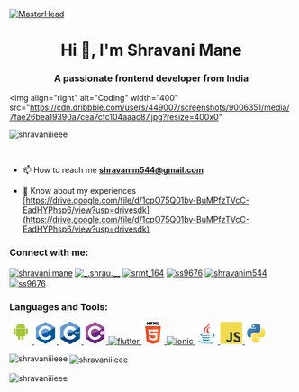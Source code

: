 [![MasterHead](https://as1.ftcdn.net/v2/jpg/02/21/97/86/1000_F_221978639_EyPBA9tuscYhW6rhaO5EiVzdG8hvQSgV.jpg)](https://github.com/shravaniiieee)
<h1 align="center">Hi 👋, I'm Shravani Mane</h1>
<h3 align="center">A passionate frontend developer from India</h3>

<img align="right" alt="Coding" width="400" src="https://cdn.dribbble.com/users/449007/screenshots/9006351/media/7fae26bea19390a7cea7cfc104aaac87.jpg?resize=400x0"

<p align="left"> <img src="https://komarev.com/ghpvc/?username=shravaniiieee&label=Profile%20views&color=0e75b6&style=flat" alt="shravaniiieee" /> </p>

<p align="left"> <a href="https://twitter.com/" target="blank"><img src="https://img.shields.io/twitter/follow/?logo=twitter&style=for-the-badge" alt="" /></a> </p>

- 📫 How to reach me **shravanim544@gmail.com**

- 📄 Know about my experiences [https://drive.google.com/file/d/1cpO75Q01bv-BuMPfzTVcC-EadHYPhsp6/view?usp=drivesdk](https://drive.google.com/file/d/1cpO75Q01bv-BuMPfzTVcC-EadHYPhsp6/view?usp=drivesdk)

<h3 align="left">Connect with me:</h3>
<p align="left">
<a href="https://linkedin.com/in/shravani mane" target="blank"><img align="center" src="https://raw.githubusercontent.com/rahuldkjain/github-profile-readme-generator/master/src/images/icons/Social/linked-in-alt.svg" alt="shravani mane" height="30" width="40" /></a>
<a href="https://instagram.com/_.shrau.__" target="blank"><img align="center" src="https://raw.githubusercontent.com/rahuldkjain/github-profile-readme-generator/master/src/images/icons/Social/instagram.svg" alt="_.shrau.__" height="30" width="40" /></a>
<a href="https://www.codechef.com/users/srmt_164" target="blank"><img align="center" src="https://cdn.jsdelivr.net/npm/simple-icons@3.1.0/icons/codechef.svg" alt="srmt_164" height="30" width="40" /></a>
<a href="https://www.hackerrank.com/ss9676" target="blank"><img align="center" src="https://raw.githubusercontent.com/rahuldkjain/github-profile-readme-generator/master/src/images/icons/Social/hackerrank.svg" alt="ss9676" height="30" width="40" /></a>
<a href="https://www.leetcode.com/shravanim544" target="blank"><img align="center" src="https://raw.githubusercontent.com/rahuldkjain/github-profile-readme-generator/master/src/images/icons/Social/leet-code.svg" alt="shravanim544" height="30" width="40" /></a>
<a href="https://www.hackerearth.com/ss9676" target="blank"><img align="center" src="https://raw.githubusercontent.com/rahuldkjain/github-profile-readme-generator/master/src/images/icons/Social/hackerearth.svg" alt="ss9676" height="30" width="40" /></a>
</p>

<h3 align="left">Languages and Tools:</h3>
<p align="left"> <a href="https://developer.android.com" target="_blank" rel="noreferrer"> <img src="https://raw.githubusercontent.com/devicons/devicon/master/icons/android/android-original-wordmark.svg" alt="android" width="40" height="40"/> </a> <a href="https://www.cprogramming.com/" target="_blank" rel="noreferrer"> <img src="https://raw.githubusercontent.com/devicons/devicon/master/icons/c/c-original.svg" alt="c" width="40" height="40"/> </a> <a href="https://www.w3schools.com/cpp/" target="_blank" rel="noreferrer"> <img src="https://raw.githubusercontent.com/devicons/devicon/master/icons/cplusplus/cplusplus-original.svg" alt="cplusplus" width="40" height="40"/> </a> <a href="https://www.w3schools.com/cs/" target="_blank" rel="noreferrer"> <img src="https://raw.githubusercontent.com/devicons/devicon/master/icons/csharp/csharp-original.svg" alt="csharp" width="40" height="40"/> </a> <a href="https://flutter.dev" target="_blank" rel="noreferrer"> <img src="https://www.vectorlogo.zone/logos/flutterio/flutterio-icon.svg" alt="flutter" width="40" height="40"/> </a> <a href="https://www.w3.org/html/" target="_blank" rel="noreferrer"> <img src="https://raw.githubusercontent.com/devicons/devicon/master/icons/html5/html5-original-wordmark.svg" alt="html5" width="40" height="40"/> </a> <a href="https://ionicframework.com" target="_blank" rel="noreferrer"> <img src="https://upload.wikimedia.org/wikipedia/commons/d/d1/Ionic_Logo.svg" alt="ionic" width="40" height="40"/> </a> <a href="https://www.java.com" target="_blank" rel="noreferrer"> <img src="https://raw.githubusercontent.com/devicons/devicon/master/icons/java/java-original.svg" alt="java" width="40" height="40"/> </a> <a href="https://developer.mozilla.org/en-US/docs/Web/JavaScript" target="_blank" rel="noreferrer"> <img src="https://raw.githubusercontent.com/devicons/devicon/master/icons/javascript/javascript-original.svg" alt="javascript" width="40" height="40"/> </a> <a href="https://www.python.org" target="_blank" rel="noreferrer"> <img src="https://raw.githubusercontent.com/devicons/devicon/master/icons/python/python-original.svg" alt="python" width="40" height="40"/> </a> </p>

<p><img align="left" src="https://github-readme-stats.vercel.app/api/top-langs?username=shravaniiieee&show_icons=true&locale=en&layout=compact" alt="shravaniiieee" /></p>

<p>&nbsp;<img align="center" src="https://github-readme-stats.vercel.app/api?username=shravaniiieee&show_icons=true&locale=en" alt="shravaniiieee" /></p>

<p><img align="center" src="https://github-readme-streak-stats.herokuapp.com/?user=shravaniiieee&" alt="shravaniiieee" /></p>
